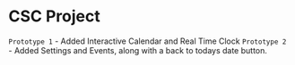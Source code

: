 # CSC Project

`Prototype 1` - Added Interactive Calendar and Real Time Clock
`Prototype 2` - Added Settings and Events, along with a back to todays date button.